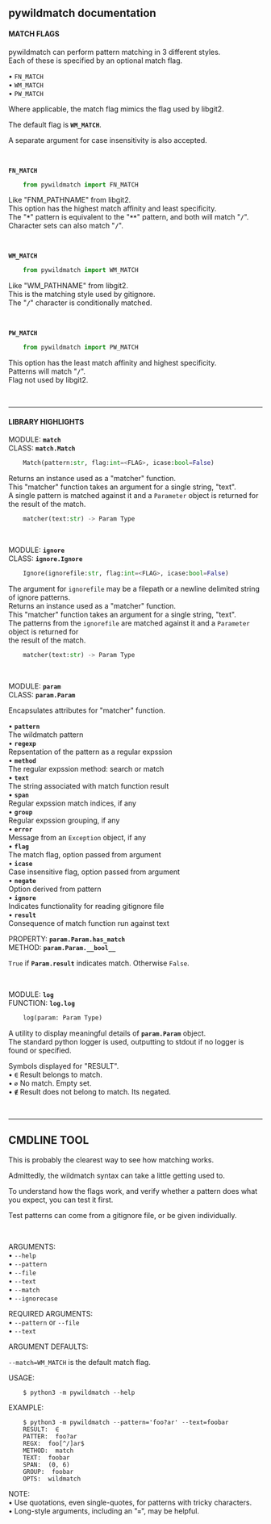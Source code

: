 pywildmatch documentation
-------------------------

#### MATCH FLAGS

pywildmatch can perform pattern matching in 3 different styles.<br>
Each of these is specified by an optional match flag.<br>

• `FN_MATCH`<br>
• `WM_MATCH`<br>
• `PW_MATCH`<br>

Where applicable, the match flag mimics the flag used by libgit2.<br>

The default flag is **`WM_MATCH`**.<br>

A separate argument for case insensitivity is also accepted.<br>

<br>

**`FN_MATCH`**<br>

```python
    from pywildmatch import FN_MATCH
```

Like "FNM_PATHNAME" from libgit2.<br>
This option has the highest match affinity and least specificity.<br>
The "**`*`**" pattern is equivalent to the "**`**`**" pattern, and both will match "**`/`**".<br>
Character sets can also match "**`/`**".<br>

<br>

**`WM_MATCH`**<br>

```python
    from pywildmatch import WM_MATCH
```

Like "WM_PATHNAME" from libgit2.<br>
This is the matching style used by gitignore.<br>
The "**`/`**" character is conditionally matched.<br>

<br>

**`PW_MATCH`**<br>

```python
    from pywildmatch import PW_MATCH
```

This option has the least match affinity and highest specificity.<br>
Patterns will match "**`/`**".<br>
Flag not used by libgit2.<br>

<br>

---

#### LIBRARY HIGHLIGHTS

MODULE: **`match`**<br>
CLASS: **`match.Match`**<br>

```python
    Match(pattern:str, flag:int=<FLAG>, icase:bool=False)
```

Returns an instance used as a "matcher" function.<br>
This "matcher" function takes an argument for a single string, "text".<br>
A single pattern is matched against it and a `Parameter` object is returned for the result of the match.<br>

```python
    matcher(text:str) -> Param Type
```

<br>

MODULE: **`ignore`**<br>
CLASS: **`ignore.Ignore`**<br>

```python
    Ignore(ignorefile:str, flag:int=<FLAG>, icase:bool=False)
```

The argument for `ignorefile` may be a filepath or a newline delimited string of ignore patterns.<br>
Returns an instance used as a "matcher" function.<br>
This "matcher" function takes an argument for a single string, "text".<br>
The patterns from the `ignorefile` are matched against it and a `Parameter` object is returned for<br>
the result of the match.<br>

```python
    matcher(text:str) -> Param Type
```

<br>

MODULE: **`param`**<br>
CLASS: **`param.Param`**<br>

Encapsulates attributes for "matcher" function.<br>

• **`pattern`**<br>
The wildmatch pattern<br>
• **`regexp`**<br>
Repsentation of the pattern as a regular expssion<br>
• **`method`**<br>
The regular expssion method: search or match<br>
• **`text`**<br>
The string associated with match function result<br>
• **`span`**<br>
Regular expssion match indices, if any<br>
• **`group`**<br>
Regular expssion grouping, if any<br>
• **`error`**<br>
Message from an `Exception` object, if any<br>
• **`flag`**<br>
The match flag, option passed from argument<br>
• **`icase`**<br>
Case insensitive flag, option passed from argument<br>
• **`negate`**<br>
Option derived from pattern<br>
• **`ignore`**<br>
Indicates functionality for reading gitignore file<br>
• **`result`**<br>
Consequence of match function run against text<br>

PROPERTY: **`param.Param.has_match`**<br>
METHOD: **`param.Param.__bool__`**<br>

`True` if **`Param.result`** indicates match. Otherwise `False`.<br>

<br>

MODULE: **`log`**<br>
FUNCTION: **`log.log`**<br>

```python
    log(param: Param Type)
```

A utility to display meaningful details of **`param.Param`** object.<br>
The standard python logger is used, outputting to stdout if no logger is found or specified.<br>

Symbols displayed for "RESULT".<br>
• **`∈`** Result belongs to match.<br>
• **`∅`** No match. Empty set.<br>
• **`∉`** Result does not belong to match. Its negated.<br>

<br>

---

CMDLINE TOOL
------------

This is probably the clearest way to see how matching works.<br>

Admittedly, the wildmatch syntax can take a little getting used to.<br>

To understand how the flags work, and verify whether a pattern does what you expect, you can test it first.<br>

Test patterns can come from a gitignore file, or be given individually.<br>

<br>

ARGUMENTS:<br>
• `--help`<br>
• `--pattern`<br>
• `--file`<br>
• `--text`<br>
• `--match`<br>
• `--ignorecase`<br>

REQUIRED ARGUMENTS:<br>
• `--pattern` or `--file`<br>
• `--text`<br>

ARGUMENT DEFAULTS:<br>

`--match=WM_MATCH` is the default match flag.<br>

USAGE:<br>

```
    $ python3 -m pywildmatch --help
```

EXAMPLE:<br>

```
    $ python3 -m pywildmatch --pattern='foo?ar' --text=foobar
    RESULT:  ∈
    PATTER:  foo?ar
    REGX:  foo[^/]ar$
    METHOD:  match
    TEXT:  foobar
    SPAN:  (0, 6)
    GROUP:  foobar
    OPTS:  wildmatch
```

NOTE:<br>
• Use quotations, even single-quotes, for patterns with tricky characters.<br>
• Long-style arguments, including an "**`=`**", may be helpful.<br>


